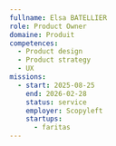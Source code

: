 ```yaml
---
fullname: Elsa BATELLIER
role: Product Owner
domaine: Produit
competences:
  - Product design
  - Product strategy
  - UX
missions:
  - start: 2025-08-25
    end: 2026-02-28
    status: service
    employer: Scopyleft
    startups:
      - faritas
---
```


